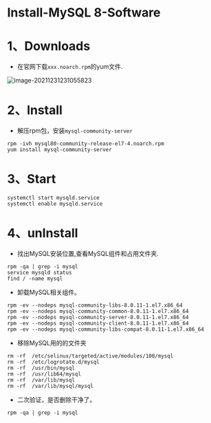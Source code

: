 # Install-MySQL 8-Software

# 1、Downloads

- 在官网下载`xxx.noarch.rpm`的yum文件.

![image-20211231231055823](https://s2.loli.net/2021/12/31/HBLZUDYwIA62jq7.png)

# 2、Install

- 解压rpm包，安装`mysql-community-server`

```shell
rpm -ivh mysql80-community-release-el7-4.noarch.rpm 
yum install mysql-community-server
```

# 3、Start

```shell
systemctl start mysqld.service
systemctl enable mysqld.service
```



# 4、unInstall

- 找出MySQL安装位置,查看MySQL组件和占用文件夹.

```shell
rpm -qa | grep -i mysql 
service mysqld status
find / -name mysql
```

- 卸载MySQL相关组件。

```shell
rpm -ev --nodeps mysql-community-libs-8.0.11-1.el7.x86_64
rpm -ev --nodeps mysql-community-common-8.0.11-1.el7.x86_64
rpm -ev --nodeps mysql-community-server-8.0.11-1.el7.x86_64
rpm -ev --nodeps mysql-community-client-8.0.11-1.el7.x86_64
rpm -ev --nodeps mysql-community-libs-compat-8.0.11-1.el7.x86_64
```

- 移除MySQL用的的文件夹

```shell
rm -rf  /etc/selinux/targeted/active/modules/100/mysql
rm -rf  /etc/logrotate.d/mysql
rm -rf  /usr/bin/mysql
rm -rf  /usr/lib64/mysql
rm -rf  /var/lib/mysql
rm -rf  /var/lib/mysql/mysql
```

- 二次验证，是否删除干净了。

```shell
rpm -qa | grep -i mysql
```

